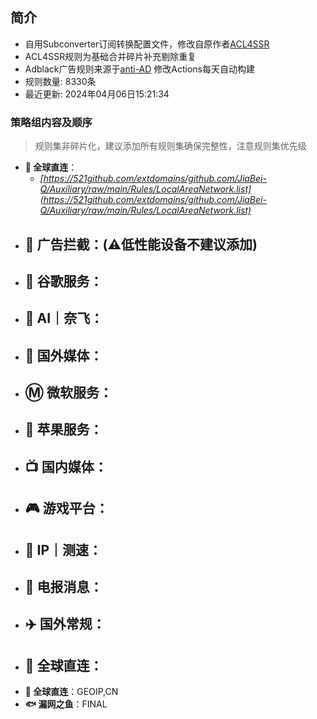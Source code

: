 ## 简介
* 自用Subconverter订阅转换配置文件，修改自原作者[ACL4SSR](https://github.com/ACL4SSR/ACL4SSR)  
* ACL4SSR规则为基础合并碎片补充剔除重复
* Adblack广告规则来源于[anti-AD](https://github.com/privacy-protection-tools/anti-AD) 修改Actions每天自动构建
* 规则数量: 8330条
* 最近更新: 2024年04月06日15:21:34

### 策略组内容及顺序
> 规则集非碎片化，建议添加所有规则集确保完整性，注意规则集优先级
- **🎯 全球直连**：
  - *[https://521github.com/extdomains/github.com/JiaBei-Q/Auxiliary/raw/main/Rules/LocalAreaNetwork.list](https://521github.com/extdomains/github.com/JiaBei-Q/Auxiliary/raw/main/Rules/LocalAreaNetwork.list)*
- **🚫 广告拦截**：(⚠️低性能设备不建议添加)
  -
- **📢 谷歌服务**：
  -
- **🤖 AI｜奈飞**：
  -
- **🎥 国外媒体**：
  -
- **Ⓜ️ 微软服务**：
  -
- **🍎 苹果服务**：
  -
- **📺 国内媒体**：
  -
- **🎮 游戏平台**：
  -
- **📡 IP｜测速**：
  -
- **📲 电报消息**：
  -
- **✈️ 国外常规**：
  -
- **🎯 全球直连**：
  -
- **🎯 全球直连**：GEOIP,CN
- **🐟 漏网之鱼**：FINAL
